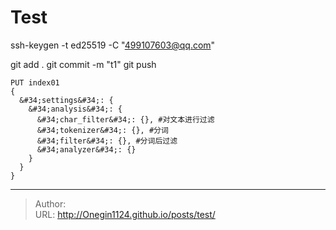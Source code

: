# Test

ssh-keygen -t ed25519 -C &#34;499107603@qq.com&#34;

git add .
git commit -m &#34;t1&#34;
git push

```
PUT index01
{
  &#34;settings&#34;: {
    &#34;analysis&#34;: {
      &#34;char_filter&#34;: {}, #对文本进行过滤
      &#34;tokenizer&#34;: {}, #分词
      &#34;filter&#34;: {}, #分词后过滤
      &#34;analyzer&#34;: {}
    }
  }
}
```

---

> Author:   
> URL: http://Onegin1124.github.io/posts/test/  

